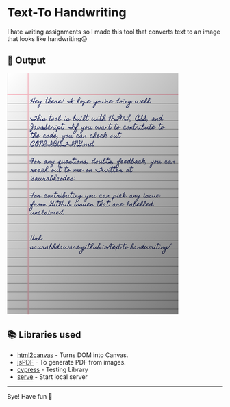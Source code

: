 <p align="center">

<h1>Text-To Handwriting</h1>
 I hate writing assignments so I made this tool that converts text to an image that looks like handwriting😛

</p>

## 🌠 Output

<img width="400" alt="Sample image of output" src="sample.jpeg" />


## 📚 Libraries used

- [html2canvas](https://github.com/niklasvh/html2canvas) - Turns DOM into Canvas.
- [jsPDF](https://github.com/MrRio/jsPDF) - To generate PDF from images.
- [cypress](https://github.com/cypress-io/cypress) - Testing Library
- [serve](https://github.com/zeit/serve) - Start local server

---

Bye!
Have fun 🦄
